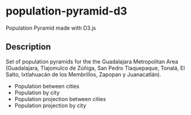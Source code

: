 # population-pyramid-d3
Population Pyramid made with D3.js

## Description
Set of population pyramids for the the Guadalajara Metropolitan Area (Guadalajara, Tlajomulco de Zúñiga, San Pedro Tlaquepaque, Tonalá, El Salto, Ixtlahuacán de los Membrillos, Zapopan y Juanacatlán).

- Population between cities
- Population by city
- Population projection between cities
- Population projection by city

